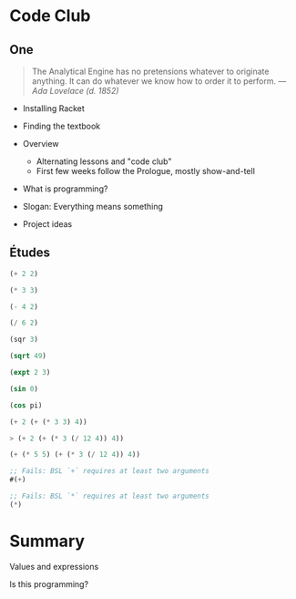 # Code Club 

## One

> The Analytical Engine has no pretensions whatever to originate anything. It
> can do whatever we know how to order it to perform.
> — *Ada Lovelace (d. 1852)*


* Installing Racket

* Finding the textbook

* Overview

    - Alternating lessons and "code club"
    - First few weeks follow the Prologue, mostly show-and-tell

* What is programming?

* Slogan: Everything means something 

* Project ideas



Études
------

```scheme
(+ 2 2)
```

```scheme
(* 3 3)
```

```scheme
(- 4 2)
```

```scheme
(/ 6 2)
```

```scheme
(sqr 3)
```

```scheme
(sqrt 49)
```

```scheme
(expt 2 3)
```

```scheme
(sin 0)
```

```scheme
(cos pi)
```

```scheme
(+ 2 (+ (* 3 3) 4))
```

```scheme
> (+ 2 (+ (* 3 (/ 12 4)) 4))
```

```scheme
(+ (* 5 5) (+ (* 3 (/ 12 4)) 4))
```

```scheme
;; Fails: BSL `+` requires at least two arguments
#(+)
```

```scheme
;; Fails: BSL `*` requires at least two arguments
(*)
```




# Summary

Values and expressions

Is this programming?

